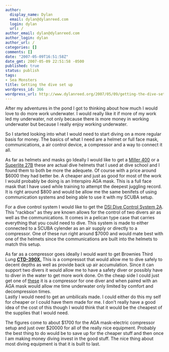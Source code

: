 ```yaml
---
author:
  display_name: Dylan
  email: dylan@dylanreed.com
  login: dylan
  url: /
author_email: dylan@dylanreed.com
author_login: dylan
author_url: /
categories: []
comments: []
date: "2007-05-09T16:51:58Z"
date_gmt: 2007-05-09 22:51:58 -0500
published: true
status: publish
tags:
- Sea Monsters
title: Getting the dive set up
wordpress_id: 366
wordpress_url: http://www.dylanreed.org/2007/05/09/getting-the-dive-set-up/
---
```


After my adventures in the pond I got to thinking about how much I would love to do more work underwater. I would really like it if more of my work led my underwater, not only because there is more money in working underwater but because I really enjoy working underwater.

So I started looking into what I would need to start diving on a more regular basis for money. The basics of what I need are a helmet or full face mask, communications, a air control device, a compressor and a way to connect it all.

As far as helmets and masks go Ideally I would like to get a [Miller 400][1] or a [Superlite 27B][2] these are actual dive helmets that I used at dive school and I found them to both be more the adequete. Of course with a price around $6000 they had better be. A cheaper and just as good for most of the work I would probably be doing is an Interspiro AGA mask. This is a full face mask that I have used while training to attempt the deepest juggling record. It is right around $800 and would be allow me the same benifets of using communication systems and being able to use it with my SCUBA setup.

   [1]: http://www.divingheritage.com/images/miller400-1.jpg
   [2]: http://www.aquaairind.com/Index/Helmets/DSI/SuperLite-27B.jpg

For a dive control system I would like to get the [DSI Dive Control System 2A][3]. This "rackbox" as they are known allows for the control of two divers air as well as the communications. It comes in a pelican type case that carries everything that you could need to dive. This system is made to either connected to a SCUBA cylender as an air supply or directly to a compressor. One of these run right around $7000 and would mate best with one of the helmets since the communications are built into the helmets to match this setup.

   [3]: http://www.aquaairind.com/Index/Air-HEO2-Panels/DiveControlSystem2-A.jpg

As far as a compressor goes ideally I would want to get Brownies Third Lung [**CTD-390X**.][4] This is a compressot that would allow me to dive safely to decent depths as well as provide back up air accumulation. Since it can support two divers it would allow me to have a safety diver or possibly have to diver in the water to get more work done. On the cheap side I could just get one of [these][5] it is a compressor for one diver and when paired with an AGA mask would allow me time underwater only limited by comfort and decompression times.  
Lastly I would need to get an umbilicals made. I could either do this my self for cheaper or I could have them made for me. I don't really have a good idea of the cost of this though I would think that it would be the cheapest of the supplies that I would need.

   [4]: http://www.browniedive.com/hooka/com_direct.shtml
   [5]: http://www.airlinebyjsink.com/E160.html

The figures come to about $1700 for the AGA mask-electric compressor setup and just over $20000 for all of the really nice equipment. Probably the best thing to do would be to save up for the cheaper stuff and then once I am making money diving invest in the good stuff. The nice thing about most diving equipment is that it is built to last.

